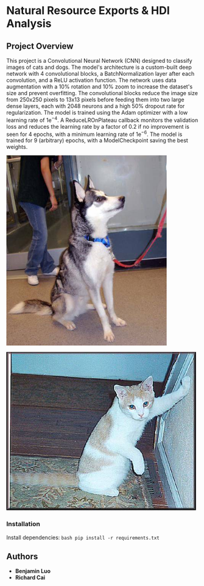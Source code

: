 # Natural Resource Exports & HDI Analysis

## Project Overview
This project is a Convolutional Neural Network (CNN) designed to classify images of cats and dogs. The model's architecture is a custom-built deep network with 4 convolutional blocks, a BatchNormalization layer after each convolution, and a ReLU activation function.
The network uses data augmentation with a 10% rotation and 10% zoom to increase the dataset's size and prevent overfitting. The convolutional blocks reduce the image size from 250x250 pixels to 13x13 pixels before feeding them into two large dense layers, each with 2048 neurons and a high 50% dropout rate for regularization.
The model is trained using the Adam optimizer with a low learning rate of 1e<sup>−4</sup>. A ReduceLROnPlateau callback monitors the validation loss and reduces the learning rate by a factor of 0.2 if no improvement is seen for 4 epochs, with a minimum learning rate of 1e<sup>−6</sup>. The model is trained for 9 (arbitrary) epochs, with a ModelCheckpoint saving the best weights.

![Dog from testing set](data/test/dogs_set/dog.4001.jpg)

![Cat from testing set](data/test/cats_set/cat.4001.jpg)

### Installation
Install dependencies:
    ```bash
    pip install -r requirements.txt
    ```
## Authors
* **Benjamin Luo**
* **Richard Cai**
